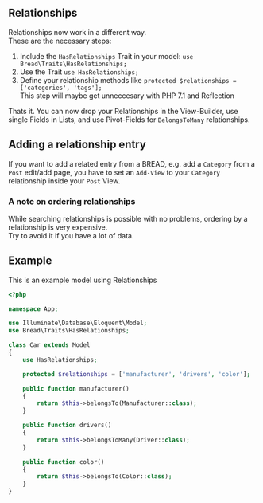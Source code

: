 ## Relationships
Relationships now work in a different way.  
These are the necessary steps:  
1. Include the `HasRelationships` Trait in your model: `use Bread\Traits\HasRelationships;`
2. Use the Trait `use HasRelationships;`
3. Define your relationship methods like `protected $relationships = ['categories', 'tags'];`  
	This step will maybe get unneccesary with PHP 7.1 and Reflection

Thats it. You can now drop your Relationships in the View-Builder, use single Fields in Lists, and use Pivot-Fields for `BelongsToMany` relationships.

## Adding a relationship entry
If you want to add a related entry from a BREAD, e.g. add a `Category` from a `Post` edit/add page, you have to set an `Add-View` to your `Category` relationship inside your `Post` View.  

### A note on ordering relationships
While searching relationships is possible with no problems, ordering by a relationship is very expensive.  
Try to avoid it if you have a lot of data.

## Example
This is an example model using Relationships

```php
<?php

namespace App;

use Illuminate\Database\Eloquent\Model;
use Bread\Traits\HasRelationships;

class Car extends Model
{
    use HasRelationships;

    protected $relationships = ['manufacturer', 'drivers', 'color'];

    public function manufacturer()
    {
        return $this->belongsTo(Manufacturer::class);
    }

    public function drivers()
    {
        return $this->belongsToMany(Driver::class);
    }

    public function color()
    {
        return $this->belongsTo(Color::class);
    }
}
```
